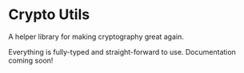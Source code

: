 # Crypto Utils

A helper library for making cryptography great again.

Everything is fully-typed and straight-forward to use. Documentation coming soon! 
